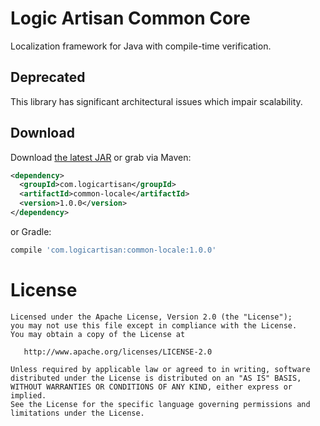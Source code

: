 Logic Artisan Common Core
=========================

Localization framework for Java with compile-time verification.


Deprecated
----------

This library has significant architectural issues which impair scalability.



Download
--------

Download [the latest JAR][1] or grab via Maven:
```xml
<dependency>
  <groupId>com.logicartisan</groupId>
  <artifactId>common-locale</artifactId>
  <version>1.0.0</version>
</dependency>
```
or Gradle:
```groovy
compile 'com.logicartisan:common-locale:1.0.0'
```



License
=======

    Licensed under the Apache License, Version 2.0 (the "License");
    you may not use this file except in compliance with the License.
    You may obtain a copy of the License at

       http://www.apache.org/licenses/LICENSE-2.0

    Unless required by applicable law or agreed to in writing, software
    distributed under the License is distributed on an "AS IS" BASIS,
    WITHOUT WARRANTIES OR CONDITIONS OF ANY KIND, either express or implied.
    See the License for the specific language governing permissions and
    limitations under the License.


 [1]: https://search.maven.org/remote_content?g=com.logicartisan&a=common-locale&v=LATEST
